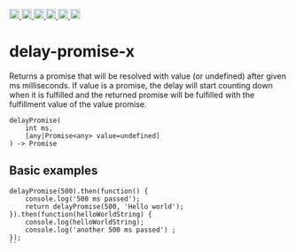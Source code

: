 <a
  href="https://travis-ci.org/Xotic750/delay-promise-x"
  title="Travis status">
<img
  src="https://travis-ci.org/Xotic750/delay-promise-x.svg?branch=master"
  alt="Travis status" height="18">
</a>
<a
  href="https://david-dm.org/Xotic750/delay-promise-x"
  title="Dependency status">
<img src="https://david-dm.org/Xotic750/delay-promise-x/status.svg"
  alt="Dependency status" height="18"/>
</a>
<a
  href="https://david-dm.org/Xotic750/delay-promise-x?type=dev"
  title="devDependency status">
<img src="https://david-dm.org/Xotic750/delay-promise-x/dev-status.svg"
  alt="devDependency status" height="18"/>
</a>
<a
  href="https://badge.fury.io/js/delay-promise-x"
  title="npm version">
<img src="https://badge.fury.io/js/delay-promise-x.svg"
  alt="npm version" height="18">
</a>
<a
  href="https://www.jsdelivr.com/package/npm/delay-promise-x"
  title="jsDelivr hits">
<img src="https://data.jsdelivr.com/v1/package/npm/delay-promise-x/badge?style=rounded"
  alt="jsDelivr hits" height="18">
</a>
<a
  href="https://bettercodehub.com/results/Xotic750/delay-promise-x"
  title="bettercodehub score">
<img src="https://bettercodehub.com/edge/badge/Xotic750/delay-promise-x?branch=master"
  alt="bettercodehub score" height="18">
</a>

<a name="delay-promise-x"></a>

delay-promise-x
===============

Returns a promise that will be resolved with value (or undefined) after given ms milliseconds.
If value is a promise, the delay will start counting down when it is fulfilled and the returned
promise will be fulfilled with the fulfillment value of the value promise.

```
delayPromise(
    int ms,
    [any|Promise<any> value=undefined]
) -> Promise
```

Basic examples
--------------
```
delayPromise(500).then(function() {
    console.log('500 ms passed');
    return delayPromise(500, 'Hello world');
}).then(function(helloWorldString) {
    console.log(helloWorldString);
    console.log('another 500 ms passed') ;
});
``
